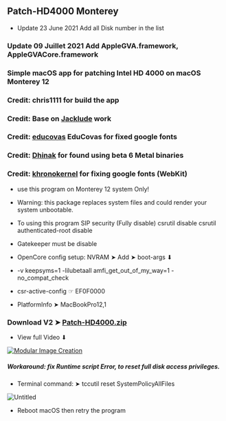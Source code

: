 ## Patch-HD4000 Monterey 
- Update 23 June 2021 Add all Disk number in the list

### Update 09 Juillet 2021 Add AppleGVA.framework, AppleGVACore.framework

### Simple macOS app for patching Intel HD 4000 on macOS Monterey 12

### Credit: chris1111 for build the app
### Credit: Base on [Jacklude](https://github.com/jacklukem) work
### Credit: [educovas](https://github.com/educovas) EduCovas for fixed google fonts
### Credit: [Dhinak](https://github.com/DhinakG) for found using beta 6 Metal binaries
### Credit: [khronokernel](https://github.com/khronokernel) for fixing google fonts (WebKit)
- use this program on Monterey 12 system Only!
- Warning: this package replaces system files and could render your system unbootable.
- To using this program SIP security (Fully disable) csrutil disable csrutil authenticated-root disable 
- Gatekeeper must be disable

- OpenCore config setup: NVRAM ➤ Add ➤ boot-args ⬇︎
- -v keepsyms=1 -lilubetaall amfi_get_out_of_my_way=1 -no_compat_check
- csr-active-config ☞ EF0F0000 

- PlatformInfo ➤ MacBookPro12,1

### Download V2 ➤ [Patch-HD4000.zip](https://github.com/chris1111/Patch-HD4000-Monterey/releases/tag/V2)

- View full Video ⬇︎

[![Modular Image Creation](https://user-images.githubusercontent.com/6248794/118173318-6a820080-b3fb-11eb-9ba5-203165fb6f26.png)](https://youtu.be/JnMh_icnYpw)

##### Workaround: fix Runtime script Error, to reset full disk access privileges.
- Terminal command: ➤  tccutil reset SystemPolicyAllFiles

![Untitled](https://user-images.githubusercontent.com/6248794/123511992-d7bbbf00-d652-11eb-82c1-e9aae4c1873e.png)

- Reboot macOS then retry the program



 

